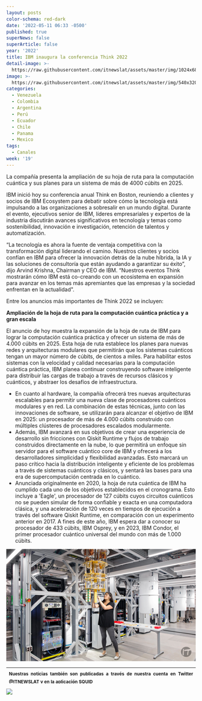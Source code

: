 ```yaml
---
layout: posts
color-schema: red-dark
date: '2022-05-11 06:33 -0500'
published: true
superNews: false
superArticle: false
year: '2022'
title: IBM inaugura la conferencia Think 2022
detail-image: >-
  https://raw.githubusercontent.com/itnewslat/assets/master/img/1024x680/think2022-g.jpg
image: >-
  https://raw.githubusercontent.com/itnewslat/assets/master/img/540x320/think2022-p.jpg
categories:
  - Venezuela
  - Colombia
  - Argentina
  - Perú
  - Ecuador
  - Chile
  - Panama
  - Mexico
tags:
  - Canales
week: '19'
---
```

La compañía presenta la ampliación de su hoja de ruta para la computación cuántica y sus planes para un sistema de más de 4000 cúbits en 2025.
 
IBM inició hoy su conferencia anual Think en Boston, reuniendo a clientes y socios de IBM Ecosystem para debatir sobre cómo la tecnología está impulsando a las organizaciones a sobresalir en un mundo digital. Durante el evento, ejecutivos senior de IBM, líderes empresariales y expertos de la industria discutirán avances significativos en tecnología y temas como sostenibilidad, innovación e investigación, retención de talentos y automatización.
 
“La tecnología es ahora la fuente de ventaja competitiva con la transformación digital liderando el camino. Nuestros clientes y socios confían en IBM para ofrecer la innovación detrás de la nube híbrida, la IA y las soluciones de consultoría que están ayudando a garantizar su éxito”, dijo Arvind Krishna, Chairman y CEO de IBM. “Nuestros eventos Think mostrarán cómo IBM está co-creando con un ecosistema en expansión para avanzar en los temas más apremiantes que las empresas y la sociedad enfrentan en la actualidad".
 
Entre los anuncios más importantes de Think 2022 se incluyen:
 
**Ampliación de la hoja de ruta para la computación cuántica práctica y a gran escala**

El anuncio de hoy muestra la expansión de la hoja de ruta de IBM para lograr la computación cuántica práctica y ofrecer un sistema de más de 4.000 cúbits en 2025. Esta hoja de ruta establece los planes para nuevas redes y arquitecturas modulares que permitirán que los sistemas cuánticos tengan un mayor número de cúbits, de cientos a miles. Para habilitar estos sistemas con la velocidad y calidad necesarias para la computación cuántica práctica, IBM planea continuar construyendo software inteligente para distribuir las cargas de trabajo a través de recursos clásicos y cuánticos, y abstraer los desafíos de infraestructura.
- En cuanto al hardware, la compañía ofrecerá tres nuevas arquitecturas escalables para permitir una nueva clase de procesadores cuánticos modulares y en red. La combinación de estas técnicas, junto con las innovaciones de software, se utilizarán para alcanzar el objetivo de IBM en 2025: un procesador de más de 4.000 cúbits construido con múltiples clústeres de procesadores escalados modularmente.
- Además, IBM avanzará en sus objetivos de crear una experiencia de desarrollo sin fricciones con Qiskit Runtime y flujos de trabajo construidos directamente en la nube, lo que permitirá un enfoque sin servidor para el software cuántico core de IBM y ofrecerá a los desarrolladores simplicidad y flexibilidad avanzadas. Esto marcará un paso crítico hacia la distribución inteligente y eficiente de los problemas a través de sistemas cuánticos y clásicos, y sentará las bases para una era de supercomputación centrada en lo cuántico.
- Anunciada originalmente en 2020, la hoja de ruta cuántica de IBM ha cumplido cada uno de los objetivos establecidos en el cronograma. Esto incluye a 'Eagle', un procesador de 127 cúbits cuyos circuitos cuánticos no se pueden simular de forma confiable y exacta en una computadora clásica, y una aceleración de 120 veces en tiempos de ejecución a través del software Qiskit Runtime, en comparación con un experimento anterior en 2017. A fines de este año, IBM espera dar a conocer su procesador de 433 cúbits, IBM Osprey, y en 2023, IBM Condor, el primer procesador cuántico universal del mundo con más de 1.000 cúbits.

![](https://raw.githubusercontent.com/itnewslat/assets/master/img/540x320/think2022-p.jpg)

<table style="height: 42px;" width="569">
<tbody>
<tr>
<td style="text-align: justify;"><sub><strong>Nuestras noticias también son publicadas a través de nuestra cuenta en Twitter <a href="https://twitter.com/itnewslat?lang=es">@ITNEWSLAT</a> y en la aplicación <a href="https://squidapp.co/en/">SQUID</a></strong></sub></td>
</tr>
</tbody>
</table>

<img src="https://tracker.metricool.com/c3po.jpg?hash=56f88a41e39ab42c063cc51676587a04"/>